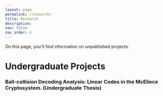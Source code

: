 ```yaml
---
layout: page
permalink: /research/
title: Research
description: 
nav: false
nav_order: 6
---
```


On this page, you'll find information on unpublished projects.

# Undergraduate Projects

### Ball-collision Decoding Analysis: Linear Codes in the McEliece Cryptosystem. (Undergraduate Thesis)

